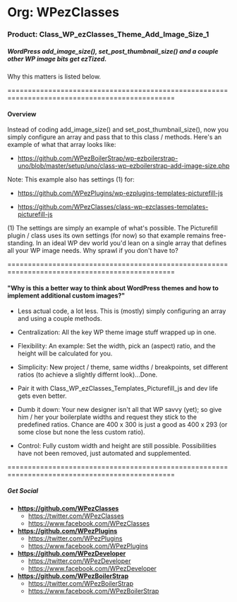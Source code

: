 # Org: WPezClasses
### Product: Class_WP_ezClasses_Theme_Add_Image_Size_1

##### WordPress add_image_size(), set_post_thumbnail_size() and a couple other WP image bits get ezTized. 

Why this matters is listed below.

===============================================================================================

#### Overview

Instead of coding add_image_size() and set_post_thumbnail_size(), now you simply configure an array and pass that to this class / methods. Here's an example of what that array looks like: 

- https://github.com/WPezBoilerStrap/wp-ezboilerstrap-uno/blob/master/setup/uno/class-wp-ezboilerstrap-add-image-size.php

Note: This example also has settings (1) for:

- https://github.com/WPezPlugins/wp-ezplugins-templates-picturefill-js

- https://github.com/WPezClasses/class-wp-ezclasses-templates-picturefill-js

(1) The settings are simply an example of what's possible. The Picturefill plugin / class uses its own settings (for now) so that example remains free-standing. In an ideal WP dev world you'd lean on a single array that defines all your WP image needs. Why sprawl if you don't have to?


===============================================================================================


#### "Why is this a better way to think about WordPress themes and how to implement additional custom images?"

- Less actual code, a lot less. This is (mostly) simply configuring an array and using a couple methods. 

- Centralization: All the key WP theme image stuff wrapped up in one.

- Flexibility: An example: Set the width, pick an (aspect) ratio, and the height will be calculated for you. 

- Simplicity: New project / theme, same widths / breakpoints, set different ratios (to achieve a slightly differnt look)...Done.

- Pair it with Class_WP_ezClasses_Templates_Picturefill_js and dev life gets even better. 

- Dumb it down: Your new designer isn't all that WP savvy (yet); so give him / her your boilerplate widths and request they stick to the predefined ratios. Chance are 400 x 300 is just a good as 400 x 293 (or some close but none the less custom ratio).

- Control: Fully custom width and height are still possible. Possibilities have not been removed, just automated and supplemented. 


===============================================================================================


##### Get Social

- **https://github.com/WPezClasses**
    - https://twitter.com/WPezClasses
    - https://www.facebook.com/WPezClasses
- **https://github.com/WPezPlugins**
    - https://twitter.com/WPezPlugins
    - https://www.facebook.com/WPezPlugins
- **https://github.com/WPezDeveloper**
    - https://twitter.com/WPezDeveloper
    - https://www.facebook.com/WPezDeveloper
- **https://github.com/WPezBoilerStrap**
    - https://twitter.com/WPezBoilerStrap
    - https://www.facebook.com/WPezBoilerStrap